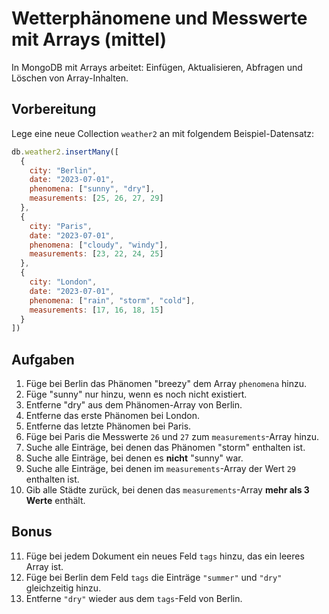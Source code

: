 # Wetterphänomene und Messwerte mit Arrays (mittel)

In MongoDB mit Arrays arbeitet: Einfügen, Aktualisieren, Abfragen und Löschen von Array-Inhalten.

## Vorbereitung

Lege eine neue Collection `weather2` an mit folgendem Beispiel-Datensatz:

```js
db.weather2.insertMany([
  {
    city: "Berlin",
    date: "2023-07-01",
    phenomena: ["sunny", "dry"],
    measurements: [25, 26, 27, 29]
  },
  {
    city: "Paris",
    date: "2023-07-01",
    phenomena: ["cloudy", "windy"],
    measurements: [23, 22, 24, 25]
  },
  {
    city: "London",
    date: "2023-07-01",
    phenomena: ["rain", "storm", "cold"],
    measurements: [17, 16, 18, 15]
  }
])
```

## Aufgaben

1. Füge bei Berlin das Phänomen "breezy" dem Array `phenomena` hinzu.
2. Füge "sunny" nur hinzu, wenn es noch nicht existiert.
3. Entferne "dry" aus dem Phänomen-Array von Berlin.
4. Entferne das erste Phänomen bei London.
5. Entferne das letzte Phänomen bei Paris.
6. Füge bei Paris die Messwerte `26` und `27` zum `measurements`-Array hinzu.
7. Suche alle Einträge, bei denen das Phänomen "storm" enthalten ist.
8. Suche alle Einträge, bei denen es **nicht** "sunny" war.
9. Suche alle Einträge, bei denen im `measurements`-Array der Wert `29` enthalten ist.
10. Gib alle Städte zurück, bei denen das `measurements`-Array **mehr als 3 Werte** enthält.

## Bonus

11. Füge bei jedem Dokument ein neues Feld `tags` hinzu, das ein leeres Array ist.
12. Füge bei Berlin dem Feld `tags` die Einträge `"summer"` und `"dry"` gleichzeitig hinzu.
13. Entferne `"dry"` wieder aus dem `tags`-Feld von Berlin.

